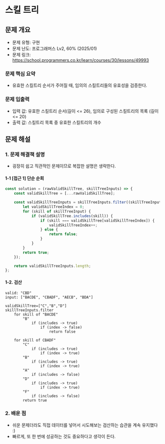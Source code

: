 # 스킬 트리

## 문제 개요

-   문제 유형: 구현
-   문제 난도: 프로그래머스 Lv2, 60% (2025/01)
-   문제 링크: https://school.programmers.co.kr/learn/courses/30/lessons/49993

### 문제 핵심 요약

-   유효한 스킬트리 순서가 주어질 때, 임의의 스킬트리들의 유효성을 검증한다.

### 문제 입출력

-   입력 값: 유효한 스킬트리 순서(길이 <= 26), 임의로 구성된 스킬트리의 목록 (길이 <= 20)
-   출력 값: 스킬트리 목록 중 유효한 스킬트리의 개수

## 문제 해설

### 1. 문제 해결책 설명

-   굉장히 쉽고 직관적인 문제이므로 복잡한 설명은 생략한다.

#### 1-1 [접근 1] 단순 순회

```js
const solution = (rawValidSkillTree, skillTreeInputs) => {
    const validSkillTree = [...rawValidSkillTree];

    const validSkillTreeInputs = skillTreeInputs.filter((skillTreeInput) => {
        let validSkillTreeIndex = 0;
        for (skill of skillTreeInput) {
            if (validSkillTree.includes(skill)) {
                if (skill === validSkillTree[validSkillTreeIndex]) {
                    validSkillTreeIndex++;
                } else {
                    return false;
                }
            }
        }
        return true;
    });

    return validSkillTreeInputs.length;
};
```

#### 1-2. 검산

```
valid: "CBD"
input: ["BACDE", "CBADF", "AECB", "BDA"]

validSkillTree=["C","B","D"]
skillTreeInputs.filter
    for skill of "BACDE"
        "B"
            if (includes -> true)
                if (index -> false)
                    return false

    for skill of CBADF"
        "C"
            if (includes -> true)
                if (index -> true)
        "B"
            if (includes -> true)
                if (index -> true)
        "A"
            if (includes -> false)
        "D"
            if (includes -> true)
                if (index -> true)
        "F"
            if (includes -> false)
        return true
```

### 2. 배운 점

-   쉬운 문제더라도 직접 데이터를 넣어서 시도해보는 검산하는 습관을 계속 유지했다 :)
-   빠르게, 또 한 번에 성공하는 것도 중요하다고 생각이 든다.
